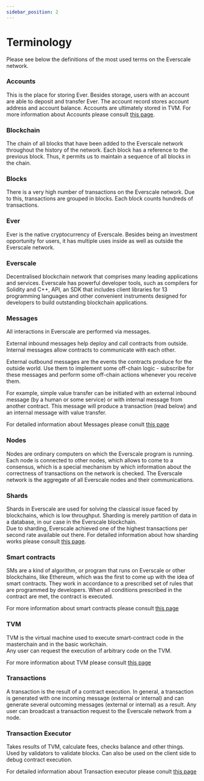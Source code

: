 ```yaml
---
sidebar_position: 2
---
```


# Terminology

Please see below the definitions of the most used terms on the Everscale network. 

### Accounts

This is the place for storing Ever. Besides storage, users with an account are able to deposit and transfer Ever. The account record stores account address and account balance. Accounts are ultimately stored in TVM. For more information about Accounts please consult [this page](../arch/40-accounts.md).

### Blockchain 

The chain of all blocks that have been added to the Everscale network throughout the history of the network. Each block has a reference to the previous block. Thus, it permits us to maintain a sequence of all blocks in the chain. 

### Blocks

There is a very high number of transactions on the Everscale network. Due to this, transactions are grouped in blocks. Each block counts hundreds of transactions. 

### Ever

Ever is the native cryptocurrency of Everscale. Besides being an investment opportunity for users, it has multiple uses inside as well as outside the Everscale network.

### Everscale

Decentralised blockchain network that comprises many leading applications and services. Everscale has powerful developer tools, such as compilers for Solidity and C++, API, an SDK that includes client libraries for 13 programming languages and other convenient instruments designed for developers to build outstanding blockchain applications. 

### Messages

All interactions in Everscale are performed via messages.

External inbound messages help deploy and call contracts from outside.
Internal messages allow contracts to communicate with each other.

External outbound messages are the events the contracts produce for the outside world. Use them to implement some off-chain logic - subscribe for these messages and perform some off-chain actions whenever you receive them.

For example, simple value transfer can be initiated with an external inbound message (by a human or some service) or with internal message from another contract. This message will produce a transaction (read below) and an internal message with value transfer.

For detailed information about Messages please conult [this page](../arch/50-message.md) 

### Nodes

Nodes are ordinary computers on which the Everscale program is running. Each node is connected to other nodes, which allows to come to a consensus, which is a special mechanism by which information about the correctness of transactions on the network is checked. The Everscale network is the aggregate of all Everscale nodes and their communications.

### Shards

Shards in Everscale are used for solving the classical issue faced by blockchains, which is low throughput. Sharding is merely partition of data in a database, in our case in the Everscale blockchain.  
Due to sharding, Everscale achieved one of the highest transactions per second rate available out there. For detailed information about how sharding works please consult [this page](../develop/from-another-platform/comparison-with-ethereum.md).

### Smart contracts

SMs are a kind of algorithm, or program that runs on Everscale or other blockchains, like Ethereum, which was the first to come up with the idea of smart contracts. They work in accordance to a prescribed set of rules that are programmed by developers. When all conditions prescribed in the contract are met, the contract is executed.

For more information about smart contracts please consult [this page](../develop/smart-contract/getting-started.md)

### TVM

TVM is the virtual machine used to execute smart-contract code in the masterchain and in the basic workchain.  
Any user can request the execution of arbitrary code on the TVM. 

For more information about TVM please consult [this page](../arch/tvm.md)

### Transactions

A transaction is the result of a contract execution. In general, a transaction is generated with one incoming message (external or internal) and can generate several outcoming messages (external or internal) as a result. Any user can broadcast a transaction request to the Everscale network from a node. 

### Transaction Executor

Takes results of TVM, calculate fees, checks balance and other things. Used by validators to validate blocks. Can also be used on the client side to debug contract execution.

For detailed information about Transaction executor please conult [this page](../arch/60-executor.md)